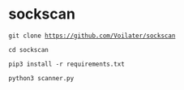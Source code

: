# sockscan

<code>git clone https://github.com/Voilater/sockscan
  </code>
  
  <code>cd sockscan
  </code>
  
  <code>pip3 install -r requirements.txt
</code>

<code>python3 scanner.py
  </code>
